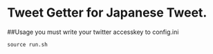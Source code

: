 # Tweet Getter for Japanese Tweet.

##Usage
you must write your twitter accesskey to config.ini

```shell
source run.sh
```


